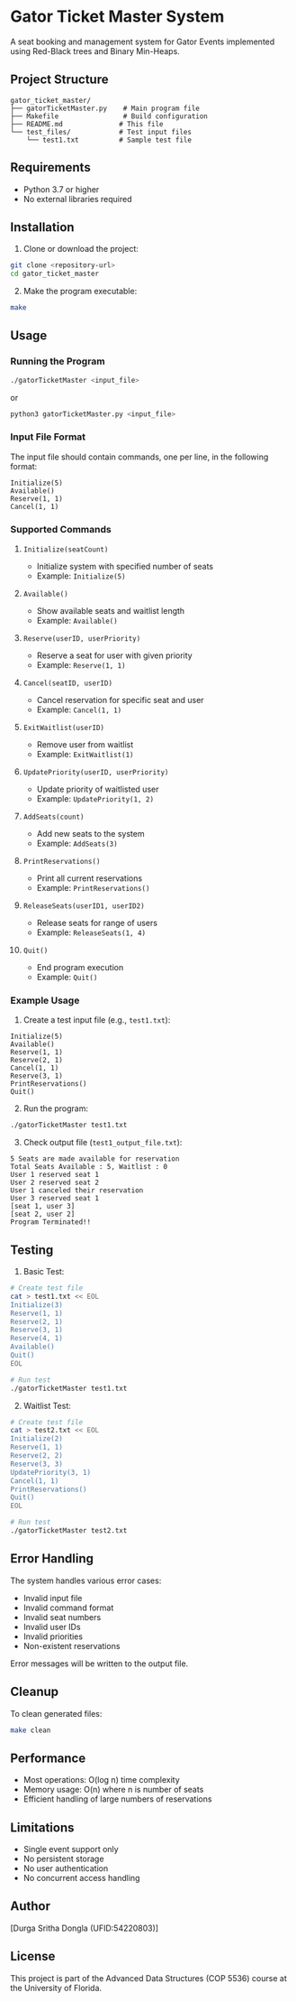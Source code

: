# Gator Ticket Master System

A seat booking and management system for Gator Events implemented using Red-Black trees and Binary Min-Heaps.

## Project Structure
```
gator_ticket_master/
├── gatorTicketMaster.py    # Main program file
├── Makefile                # Build configuration
├── README.md              # This file
└── test_files/            # Test input files
    └── test1.txt          # Sample test file
```

## Requirements
- Python 3.7 or higher
- No external libraries required

## Installation

1. Clone or download the project:
```bash
git clone <repository-url>
cd gator_ticket_master
```

2. Make the program executable:
```bash
make
```

## Usage

### Running the Program
```bash
./gatorTicketMaster <input_file>
```
or
```bash
python3 gatorTicketMaster.py <input_file>
```

### Input File Format
The input file should contain commands, one per line, in the following format:

```
Initialize(5)
Available()
Reserve(1, 1)
Cancel(1, 1)
```

### Supported Commands

1. `Initialize(seatCount)` 
   - Initialize system with specified number of seats
   - Example: `Initialize(5)`

2. `Available()`
   - Show available seats and waitlist length
   - Example: `Available()`

3. `Reserve(userID, userPriority)`
   - Reserve a seat for user with given priority
   - Example: `Reserve(1, 1)`

4. `Cancel(seatID, userID)`
   - Cancel reservation for specific seat and user
   - Example: `Cancel(1, 1)`

5. `ExitWaitlist(userID)`
   - Remove user from waitlist
   - Example: `ExitWaitlist(1)`

6. `UpdatePriority(userID, userPriority)`
   - Update priority of waitlisted user
   - Example: `UpdatePriority(1, 2)`

7. `AddSeats(count)`
   - Add new seats to the system
   - Example: `AddSeats(3)`

8. `PrintReservations()`
   - Print all current reservations
   - Example: `PrintReservations()`

9. `ReleaseSeats(userID1, userID2)`
   - Release seats for range of users
   - Example: `ReleaseSeats(1, 4)`

10. `Quit()`
    - End program execution
    - Example: `Quit()`

### Example Usage

1. Create a test input file (e.g., `test1.txt`):
```
Initialize(5)
Available()
Reserve(1, 1)
Reserve(2, 1)
Cancel(1, 1)
Reserve(3, 1)
PrintReservations()
Quit()
```

2. Run the program:
```bash
./gatorTicketMaster test1.txt
```

3. Check output file (`test1_output_file.txt`):
```
5 Seats are made available for reservation
Total Seats Available : 5, Waitlist : 0
User 1 reserved seat 1
User 2 reserved seat 2
User 1 canceled their reservation
User 3 reserved seat 1
[seat 1, user 3]
[seat 2, user 2]
Program Terminated!!
```

## Testing

1. Basic Test:
```bash
# Create test file
cat > test1.txt << EOL
Initialize(3)
Reserve(1, 1)
Reserve(2, 1)
Reserve(3, 1)
Reserve(4, 1)
Available()
Quit()
EOL

# Run test
./gatorTicketMaster test1.txt
```

2. Waitlist Test:
```bash
# Create test file
cat > test2.txt << EOL
Initialize(2)
Reserve(1, 1)
Reserve(2, 2)
Reserve(3, 3)
UpdatePriority(3, 1)
Cancel(1, 1)
PrintReservations()
Quit()
EOL

# Run test
./gatorTicketMaster test2.txt
```

## Error Handling

The system handles various error cases:
- Invalid input file
- Invalid command format
- Invalid seat numbers
- Invalid user IDs
- Invalid priorities
- Non-existent reservations

Error messages will be written to the output file.

## Cleanup

To clean generated files:
```bash
make clean
```

## Performance

- Most operations: O(log n) time complexity
- Memory usage: O(n) where n is number of seats
- Efficient handling of large numbers of reservations

## Limitations

- Single event support only
- No persistent storage
- No user authentication
- No concurrent access handling

## Author
[Durga Sritha Dongla (UFID:54220803)]

## License
This project is part of the Advanced Data Structures (COP 5536) course at the University of Florida.
